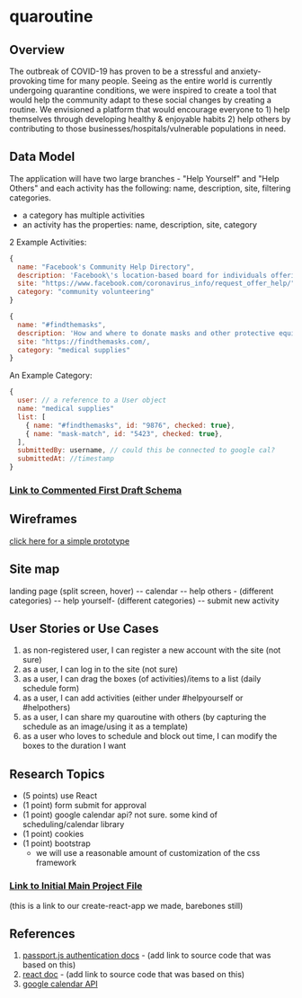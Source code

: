 # quaroutine

## Overview
The outbreak of COVID-19 has proven to be a stressful and anxiety-provoking time for many people. Seeing as the entire world is currently undergoing quarantine conditions, we were inspired to create a tool that would help the community adapt to these social changes by creating a routine. We envisioned a platform that would encourage everyone to 1) help themselves through developing healthy & enjoyable habits 2) help others by contributing to those businesses/hospitals/vulnerable populations in need.


## Data Model
The application will have two large branches - "Help Yourself" and "Help Others" and each activity has the following: name, description, site, filtering categories. 

* a category has multiple activities
* an activity has the properties: name, description, site, category 

2 Example Activities:

```javascript
{
  name: "Facebook's Community Help Directory",
  description: 'Facebook\'s location-based board for individuals offering and requesting help (supplies, errands, information) within their local communities.',
  site: "https://www.facebook.com/coronavirus_info/request_offer_help/",
  category: "community volunteering"
}

{
  name: "#findthemasks",
  description: 'How and where to donate masks and other protective equipment for healthcare workers.',
  site: "https://findthemasks.com/,
  category: "medical supplies"
}
```

An Example Category: 

```javascript
{
  user: // a reference to a User object
  name: "medical supplies"
  list: [
    { name: "#findthemasks", id: "9876", checked: true},
    { name: "mask-match", id: "5423", checked: true},
  ],
  submittedBy: username, // could this be connected to google cal?
  submittedAt: //timestamp
}
```

### [Link to Commented First Draft Schema](db.js) 

## Wireframes
[click here for a simple prototype](https://www.figma.com/file/itAqlX48A355QwhHh8yYTk/Quaroutine?node-id=0%3A1)

## Site map
landing page (split screen, hover)
    -- calendar
    -- help others - (different categories)
    -- help yourself- (different categories)
    -- submit new activity

## User Stories or Use Cases

1. as non-registered user, I can register a new account with the site (not sure)
2. as a user, I can log in to the site (not sure)
3. as a user, I can drag the boxes (of activities)/items to a list (daily schedule form)
4. as a user, I can add activities (either under #helpyourself or #helpothers)
5. as a user, I can share my quaroutine with others (by capturing the schedule as an image/using it as a template)
6. as a user who loves to schedule and block out time, I can modify the boxes to the duration I want 

## Research Topics

* (5 points) use React
* (1 point) form submit for approval
* (1 point) google calendar api? not sure. some kind of scheduling/calendar library
* (1 point) cookies
* (1 point) bootstrap
    * we will use a reasonable amount of customization of the css framework


### [Link to Initial Main Project File](https://github.com/jacquine/quaroutine) 
(this is a link to our create-react-app we made, barebones still)

## References 

1. [passport.js authentication docs](http://passportjs.org/docs) - (add link to source code that was based on this)
2. [react doc](https://reactjs.org/) - (add link to source code that was based on this)
3. [google calendar API](https://developers.google.com/calendar)